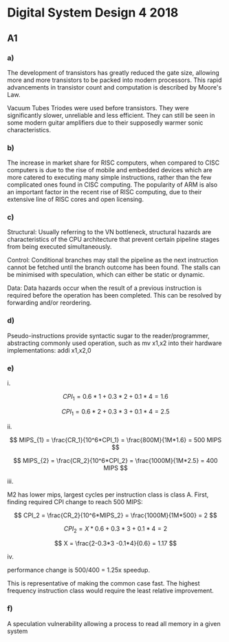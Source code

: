 # Digital System Design 4 2018

## A1

### a)

The development of transistors has greatly reduced the gate size, allowing more and more transistors to be packed into modern processors. This rapid advancements in transistor count and computation is described by Moore's Law.

Vacuum Tubes Triodes were used before transistors. They were significantly slower, unreliable and less efficient. They can still be seen in some modern guitar amplifiers due to their supposedly warmer sonic characteristics.

### b)

The increase in market share for RISC computers, when compared to CISC computers is due to the rise of mobile and embedded devices which are more catered to executing many simple instructions, rather than the few complicated ones found in CISC computing. The popularity of ARM is also an important factor in the recent rise of RISC computing, due to their extensive line of RISC cores and open licensing.

### c)

Structural: Usually referring to the VN bottleneck, structural hazards are characteristics of the CPU architecture that prevent certain pipeline stages from being executed simultaneously.

Control: Conditional branches may stall the pipeline as the next instruction cannot be fetched until the branch outcome has been found. The stalls can be minimised with speculation, which can either be static or dynamic.

Data: Data hazards occur when the result of a previous instruction is required before the operation has been completed. This can be resolved by forwarding and/or reordering.

### d)

Pseudo-instructions provide syntactic sugar to the reader/programmer, abstracting commonly used operation, such as mv x1,x2 into their hardware implementations: addi x1,x2,0

### e)

i.

$$
CPI_{1} = 0.6*1 + 0.3*2 + 0.1*4 = 1.6
$$

$$
CPI_{1} = 0.6*2 + 0.3*3 + 0.1*4 = 2.5
$$

ii.

$$
MIPS_{1} = \frac{CR_1}{10^6*CPI_1} = \frac{800M}{1M*1.6} = 500 MIPS
$$

$$
MIPS_{2} = \frac{CR_2}{10^6*CPI_2} = \frac{1000M}{1M*2.5} = 400 MIPS
$$

iii.

M2 has lower mips, largest cycles per instruction class is class A. First, finding required CPI change to reach 500 MIPS:

$$
CPI_2 = \frac{CR_2}{10^6*MIPS_2} = \frac{1000M}{1M*500} = 2
$$

$$
CPI_2 = X*0.6 + 0.3*3 + 0.1*4 = 2
$$

$$
X = \frac{2-0.3*3 -0.1*4}{0.6} = 1.17
$$

iv.

performance change is 500/400 = 1.25x speedup.

This is representative of making the common case fast. The highest frequency instruction class would require the least relative improvement.

### f)

A speculation vulnerability allowing a process to read all memory in a given system